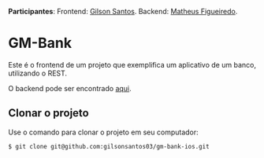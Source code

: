 **Participantes**: Frontend: [Gilson Santos](https://github.com/gilsonsantos03). Backend: [Matheus Figueiredo](https://github.com/matheusF23).

# GM-Bank

Este é o frontend de um projeto que exemplifica um aplicativo de um banco, utilizando o REST.

O backend pode ser encontrado [aqui](https://github.com/matheusF23/gm-bank).

## Clonar o projeto

Use o comando para clonar o projeto em seu computador:

```
$ git clone git@github.com:gilsonsantos03/gm-bank-ios.git
```
